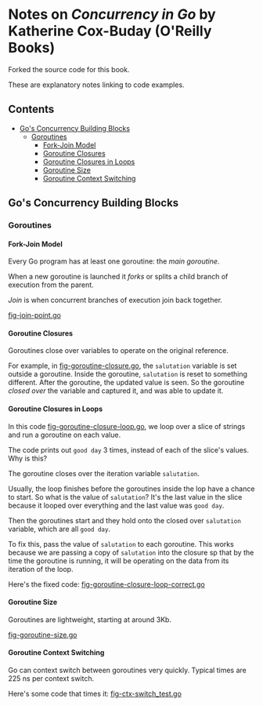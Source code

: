 # Notes on _Concurrency in Go_ by Katherine Cox-Buday (O'Reilly Books)

Forked the source code for this book.

These are explanatory notes linking to code examples.

## Contents
<!-- `make toc` to generate https://github.com/jonschlinkert/markdown-toc#cli -->

<!-- toc -->

- [Go's Concurrency Building Blocks](#gos-concurrency-building-blocks)
  * [Goroutines](#goroutines)
    + [Fork-Join Model](#fork-join-model)
    + [Goroutine Closures](#goroutine-closures)
    + [Goroutine Closures in Loops](#goroutine-closures-in-loops)
    + [Goroutine Size](#goroutine-size)
    + [Goroutine Context Switching](#goroutine-context-switching)

<!-- tocstop -->

## Go's Concurrency Building Blocks
### Goroutines
#### Fork-Join Model
Every Go program has at least one goroutine: the _main goroutine_.

When a new goroutine is launched it _forks_ or splits a child branch of execution from the parent.

_Join_ is when concurrent branches of execution join back together.

[fig-join-point.go](gos-concurrency-building-blocks%2Fgoroutines%2Ffig-join-point.go)

#### Goroutine Closures
Goroutines close over variables to operate on the original reference.

For example, in [fig-goroutine-closure.go](gos-concurrency-building-blocks%2Fgoroutines%2Ffig-goroutine-closure.go), the `salutation` variable is set outside a goroutine. Inside the goroutine, `salutation` is reset to something different. After the goroutine, the updated value is seen. So the goroutine _closed over_ the variable and captured it, and was able to update it.

#### Goroutine Closures in Loops
In this code [fig-goroutine-closure-loop.go](gos-concurrency-building-blocks%2Fgoroutines%2Ffig-goroutine-closure-loop.go), we loop over a slice of strings and run a goroutine on each value.

The code prints out `good day` 3 times, instead of each of the slice's values. Why is this?

The goroutine closes over the iteration variable `salutation`.

Usually, the loop finishes before the goroutines inside the lop have a chance to start. So what is the value of `salutation`? It's the last value in the slice because it looped over everything and the last value was `good day`.

Then the goroutines start and they hold onto the closed over `salutation` variable, which are all `good day`.

To fix this, pass the value of `salutation` to each goroutine. This works because we are passing a copy of `salutation` into the closure sp that by the time the goroutine is running, it will be operating on the data from its iteration of the loop.

Here's the fixed code: [fig-goroutine-closure-loop-correct.go](gos-concurrency-building-blocks%2Fgoroutines%2Ffig-goroutine-closure-loop-correct.go)

#### Goroutine Size
Goroutines are lightweight, starting at around 3Kb.

[fig-goroutine-size.go](gos-concurrency-building-blocks%2Fgoroutines%2Ffig-goroutine-size.go)

#### Goroutine Context Switching
Go can context switch between goroutines very quickly. Typical times are 225 ns per context switch.

Here's some code that times it: [fig-ctx-switch_test.go](gos-concurrency-building-blocks%2Fgoroutines%2Ffig-ctx-switch_test.go)

